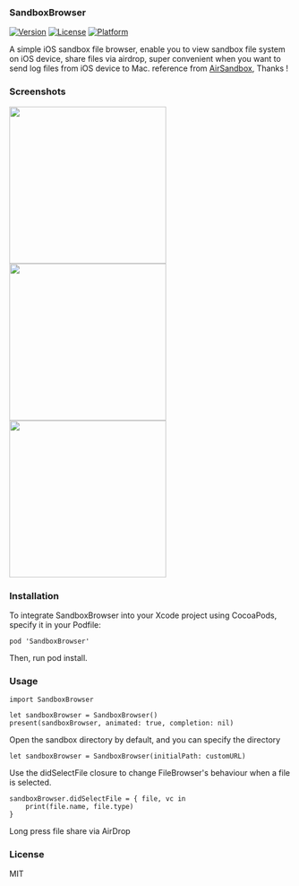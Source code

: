 ### SandboxBrowser

[![Version](https://img.shields.io/cocoapods/v/SandboxBrowser.svg?style=flat)](http://cocoapods.org/pods/SandboxBrowser)
[![License](https://img.shields.io/cocoapods/l/SandboxBrowser.svg?style=flat)](http://cocoapods.org/pods/SandboxBrowser)
[![Platform](https://img.shields.io/cocoapods/p/SandboxBrowser.svg?style=flat)](http://cocoapods.org/pods/SandboxBrowser)

A simple iOS sandbox file browser, enable you to view sandbox file system on iOS device, share files via airdrop, super convenient when you want to send log files from iOS device to Mac. reference from  [AirSandbox](https://github.com/music4kid/AirSandbox), Thanks !

### Screenshots

<img src="https://github.com/Joe0708/SandboxBrowser/raw/master/Screenshot/SimulatorScreenShot1.png" width="280">   <img src="https://github.com/Joe0708/SandboxBrowser/raw/master/Screenshot/SimulatorScreenShot2.png" width="280"> <img src="https://github.com/Joe0708/SandboxBrowser/raw/master/Screenshot/SimulatorScreenShot3.png" width="280">
### Installation

To integrate SandboxBrowser into your Xcode project using CocoaPods, specify it in your Podfile:

```
pod 'SandboxBrowser'
```

Then, run pod install.


### Usage

```
import SandboxBrowser
```

```
let sandboxBrowser = SandboxBrowser()
present(sandboxBrowser, animated: true, completion: nil)
```
Open the sandbox directory by default, and you can specify the directory

```
let sandboxBrowser = SandboxBrowser(initialPath: customURL)
```

Use the didSelectFile closure to change FileBrowser's behaviour when a file is selected.

```
sandboxBrowser.didSelectFile = { file, vc in
    print(file.name, file.type)
}
```

Long press file share via AirDrop

### License
MIT


